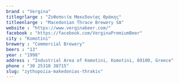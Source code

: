 ```yaml
---
brand : "Vergina"
titlegrlarge : "Ζυθοποιία Μακεδονίας Θράκης"
titleenlarge : "Macedonian Thrace Brewery SA"
website : "https://www.verginabeer.com/"
facebook : "https://facebook.com/VerginaPremiumBeer"
city : "Komotini"
brewery : "Commercial Brewery"
beers : "13"
year : "1998"
address : "Industrial Area of Komotini, Komotini, 69100, Greece"
phone : "30 25310 38715"
slug: "zythopoiia-makedonias-thrakis"
---
```

